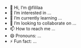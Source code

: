 - 👋 Hi, I’m @fililaa
- 👀 I’m interested in ...
- 🌱 I’m currently learning ...
- 💞️ I’m looking to collaborate on ...
- 📫 How to reach me ...
- 😄 Pronouns: ...
- ⚡ Fun fact: ...

<!---
fililaa/fililaa is a ✨ special ✨ repository because its `README.md` (this file) appears on your GitHub profile.
You can click the Preview link to take a look at your changes.
--->
